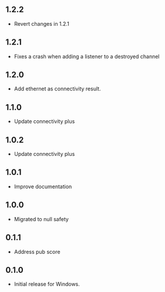 ## 1.2.2

- Revert changes in 1.2.1

## 1.2.1

- Fixes a crash when adding a listener to a destroyed channel

## 1.2.0

- Add ethernet as connectivity result.

## 1.1.0

- Update connectivity plus

## 1.0.2

- Update connectivity plus

## 1.0.1

- Improve documentation

## 1.0.0

- Migrated to null safety

## 0.1.1

- Address pub score

## 0.1.0

- Initial release for Windows.
